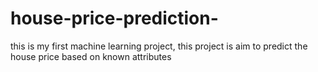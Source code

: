 # house-price-prediction-
this is my first machine learning project, this project is aim to predict the house price based on known attributes
